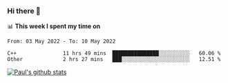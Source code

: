 ### Hi there 👋

📊 **This week I spent my time on**
<!--START_SECTION:waka-->

```text
From: 03 May 2022 - To: 10 May 2022

C++               11 hrs 49 mins  ███████████████░░░░░░░░░░   60.06 %
Other             2 hrs 27 mins   ███░░░░░░░░░░░░░░░░░░░░░░   12.51 %
```

<!--END_SECTION:waka-->


[![Paul's github stats](https://github-readme-stats.vercel.app/api?username=mickeyouyou&theme=dracula&show_icons=true)](https://github.com/anuraghazra/github-readme-stats)
